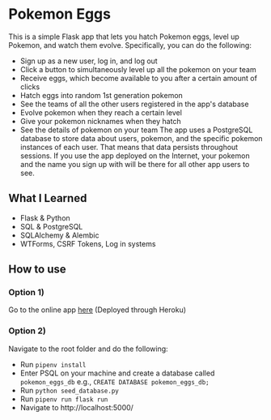 # Pokemon Eggs

This is a simple Flask app that lets you hatch Pokemon eggs, level up Pokemon, and watch them evolve. Specifically, you can do the following:
* Sign up as a new user, log in, and log out
* Click a button to simultaneously level up all the pokemon on your team
* Receive eggs, which become available to you after a certain amount of clicks
* Hatch eggs into random 1st generation pokemon
* See the teams of all the other users registered in the app's database
* Evolve pokemon when they reach a certain level
* Give your pokemon nicknames when they hatch
* See the details of pokemon on your team
The app uses a PostgreSQL database to store data about users, pokemon, and the specific pokemon instances of each user. That means that data persists throughout sessions. If you use the app deployed on the Internet, your pokemon and the name you sign up with will be there for all other app users to see.

## What I Learned
* Flask & Python
* SQL & PostgreSQL
* SQLAlchemy & Alembic
* WTForms, CSRF Tokens, Log in systems

## How to use

### Option 1)
Go to the online app [here](https://chrisjoonlee-pokemon-eggs.herokuapp.com/)
(Deployed through Heroku)

### Option 2)

Navigate to the root folder and do the following:
* Run `pipenv install`
* Enter PSQL on your machine and create a database called `pokemon_eggs_db`
  e.g., `CREATE DATABASE pokemon_eggs_db;`
* Run `python seed_database.py`
* Run `pipenv run flask run`
* Navigate to http://localhost:5000/
